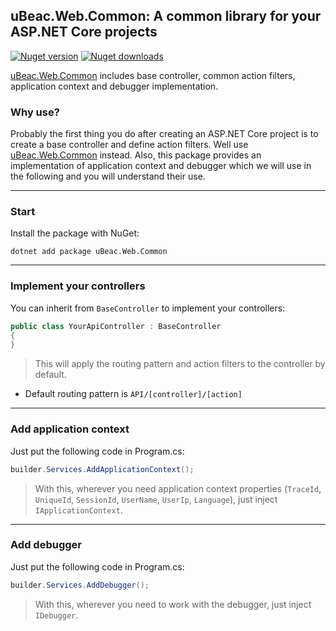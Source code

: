 ## uBeac.Web.Common: A common library for your ASP.NET Core projects
[![Nuget version](https://img.shields.io/nuget/v/uBeac.Web.Common?label=nuget%20version&logo=nuget&style=flat)](https://www.nuget.org/packages/uBeac.Web.Common/) [![Nuget downloads](https://img.shields.io/nuget/dt/uBeac.Web.Common?label=nuget%20downloads&logo=nuget&style=flat)](https://www.nuget.org/packages/uBeac.Web.Common/)

[uBeac.Web.Common](https://nuget.org/packages/uBeac.Web.Common) includes base controller, common action filters, application context and debugger implementation.

### Why use?
Probably the first thing you do after creating an ASP.NET Core project is to create a base controller and define action filters.
Well use [uBeac.Web.Common](https://nuget.org/packages/uBeac.Web.Common) instead.
Also, this package provides an implementation of application context and debugger which we will use in the following and you will understand their use.

<hr>

### Start
Install the package with NuGet:
```
dotnet add package uBeac.Web.Common
```

<hr>

### Implement your controllers
You can inherit from ``BaseController`` to implement your controllers:
```cs
public class YourApiController : BaseController
{
}
```
> This will apply the routing pattern and action filters to the controller by default.

- Default routing pattern is ``API/[controller]/[action]``

<hr>

### Add application context
Just put the following code in Program.cs:
```cs
builder.Services.AddApplicationContext();
```
> With this, wherever you need application context properties (``TraceId``, ``UniqueId``, ``SessionId``, ``UserName``, ``UserIp``, ``Language``), just inject ``IApplicationContext``.

<hr>

### Add debugger
Just put the following code in Program.cs:
```cs
builder.Services.AddDebugger();
```
> With this, wherever you need to work with the debugger, just inject ``IDebugger``.

